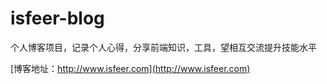 # isfeer-blog

个人博客项目，记录个人心得，分享前端知识，工具，望相互交流提升技能水平

[博客地址：http://www.isfeer.com](http://www.isfeer.com)
